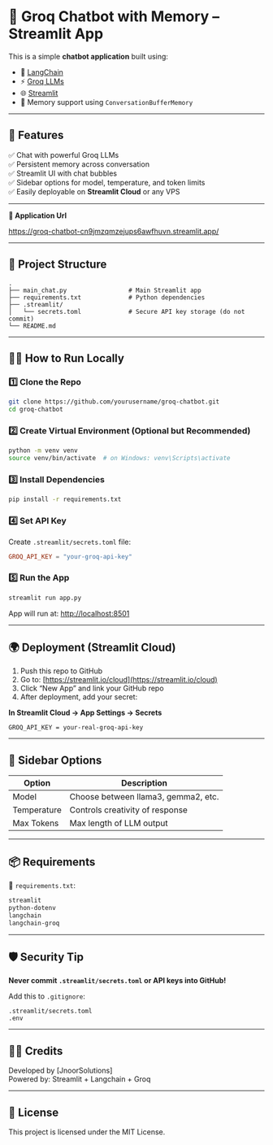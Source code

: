 
# 🤖 Groq Chatbot with Memory – Streamlit App

This is a simple **chatbot application** built using:
- 🧠 [LangChain](https://python.langchain.com)
- ⚡ [Groq LLMs](https://groq.com/)
- 🌐 [Streamlit](https://streamlit.io)
- 🧠 Memory support using `ConversationBufferMemory`

---

## 🚀 Features

✅ Chat with powerful Groq LLMs  
✅ Persistent memory across conversation  
✅ Streamlit UI with chat bubbles  
✅ Sidebar options for model, temperature, and token limits  
✅ Easily deployable on **Streamlit Cloud** or any VPS

---
**🧪 Application Url**

https://groq-chatbot-cn9jmzqmzejups6awfhuvn.streamlit.app/

---

## 📁 Project Structure

```
.
├── main_chat.py                 # Main Streamlit app
├── requirements.txt             # Python dependencies
├── .streamlit/
│   └── secrets.toml             # Secure API key storage (do not commit)
└── README.md
```

---

## 🧑‍💻 How to Run Locally

### 1️⃣ Clone the Repo

```bash
git clone https://github.com/yourusername/groq-chatbot.git
cd groq-chatbot
```

### 2️⃣ Create Virtual Environment (Optional but Recommended)

```bash
python -m venv venv
source venv/bin/activate  # on Windows: venv\Scripts\activate
```

### 3️⃣ Install Dependencies

```bash
pip install -r requirements.txt
```

### 4️⃣ Set API Key

Create `.streamlit/secrets.toml` file:

```toml
GROQ_API_KEY = "your-groq-api-key"
```

### 5️⃣ Run the App

```bash
streamlit run app.py
```

App will run at: [http://localhost:8501](http://localhost:8501)

---

## 🌍 Deployment (Streamlit Cloud)

1. Push this repo to GitHub
2. Go to: [https://streamlit.io/cloud](https://streamlit.io/cloud)
3. Click “New App” and link your GitHub repo
4. After deployment, add your secret:

**In Streamlit Cloud → App Settings → Secrets**
```
GROQ_API_KEY = your-real-groq-api-key
```

---

## 📌 Sidebar Options

| Option       | Description                            |
|--------------|----------------------------------------|
| Model        | Choose between llama3, gemma2, etc.    |
| Temperature  | Controls creativity of response        |
| Max Tokens   | Max length of LLM output               |

---

## 📦 Requirements

📄 `requirements.txt`:
```txt
streamlit
python-dotenv
langchain
langchain-groq
```

---

## 🛡️ Security Tip

**Never commit `.streamlit/secrets.toml` or API keys into GitHub!**

Add this to `.gitignore`:
```
.streamlit/secrets.toml
.env
```

---

## 👨‍💻 Credits

Developed by [JnoorSolutions]  
Powered by: Streamlit + Langchain + Groq

---

## 📄 License

This project is licensed under the MIT License.
